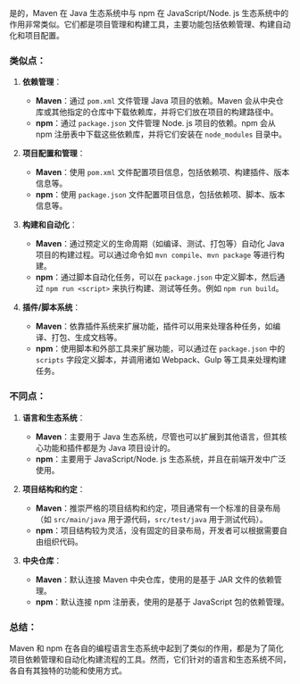 是的，Maven 在 Java 生态系统中与 npm 在 JavaScript/Node. js 生态系统中的作用非常类似。它们都是项目管理和构建工具，主要功能包括依赖管理、构建自动化和项目配置。

### 类似点：
1. **依赖管理**：
   - **Maven**：通过 `pom.xml` 文件管理 Java 项目的依赖。Maven 会从中央仓库或其他指定的仓库中下载依赖库，并将它们放在项目的构建路径中。
   - **npm**：通过 `package.json` 文件管理 Node. js 项目的依赖。npm 会从 npm 注册表中下载这些依赖库，并将它们安装在 `node_modules` 目录中。

2. **项目配置和管理**：
   - **Maven**：使用 `pom.xml` 文件配置项目信息，包括依赖项、构建插件、版本信息等。
   - **npm**：使用 `package.json` 文件配置项目信息，包括依赖项、脚本、版本信息等。

3. **构建和自动化**：
   - **Maven**：通过预定义的生命周期（如编译、测试、打包等）自动化 Java 项目的构建过程。可以通过命令如 `mvn compile`、`mvn package` 等进行构建。
   - **npm**：通过脚本自动化任务，可以在 `package.json` 中定义脚本，然后通过 `npm run <script>` 来执行构建、测试等任务。例如 `npm run build`。

4. **插件/脚本系统**：
   - **Maven**：依靠插件系统来扩展功能，插件可以用来处理各种任务，如编译、打包、生成文档等。
   - **npm**：使用脚本和外部工具来扩展功能，可以通过在 `package.json` 中的 `scripts` 字段定义脚本，并调用诸如 Webpack、Gulp 等工具来处理构建任务。

### 不同点：
1. **语言和生态系统**：
   - **Maven**：主要用于 Java 生态系统，尽管也可以扩展到其他语言，但其核心功能和插件都是为 Java 项目设计的。
   - **npm**：主要用于 JavaScript/Node. js 生态系统，并且在前端开发中广泛使用。

2. **项目结构和约定**：
   - **Maven**：推崇严格的项目结构和约定，项目通常有一个标准的目录布局（如 `src/main/java` 用于源代码，`src/test/java` 用于测试代码）。
   - **npm**：项目结构较为灵活，没有固定的目录布局，开发者可以根据需要自由组织代码。

3. **中央仓库**：
   - **Maven**：默认连接 Maven 中央仓库，使用的是基于 JAR 文件的依赖管理。
   - **npm**：默认连接 npm 注册表，使用的是基于 JavaScript 包的依赖管理。

### 总结：
Maven 和 npm 在各自的编程语言生态系统中起到了类似的作用，都是为了简化项目依赖管理和自动化构建流程的工具。然而，它们针对的语言和生态系统不同，各自有其独特的功能和使用方式。